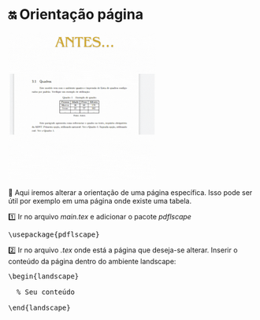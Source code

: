 # :on: Orientação página

<img src="/imagens/deitado.gif" alt="Descrição da imagem" width="300">


:speech_balloon: Aqui iremos alterar a orientação de uma página específica. Isso pode ser útil por exemplo em uma página onde existe uma tabela.

:one: Ir no arquivo *main.tex* e adicionar o pacote _pdflscape_

<pre>
\usepackage{pdflscape}
</pre>


:two: Ir no arquivo *.tex* onde está a página que deseja-se alterar. Inserir o conteúdo da página dentro do ambiente landscape:

<pre>
\begin{landscape}

  % Seu conteúdo

\end{landscape}

</pre>
